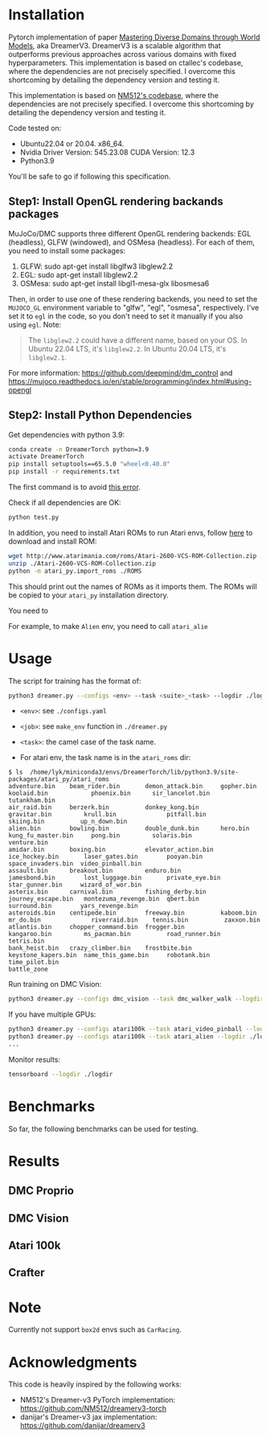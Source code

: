 # Installation

Pytorch implementation of paper [Mastering Diverse Domains through World Models](https://arxiv.org/abs/2301.04104v1), aka DreamerV3. DreamerV3 is a scalable algorithm that outperforms previous approaches across various domains with fixed hyperparameters.
This implementation is based on ctallec's codebase, where the dependencies are not precisely specified. I overcome this shortcoming by detailing the dependency version and testing it.

This implementation is based on [NM512's codebase](https://github.com/NM512/dreamerv3-torch), where the dependencies are not precisely specified. I overcome this shortcoming by detailing the dependency version and testing it.

Code tested on:

* Ubuntu22.04 or 20.04. x86_64.
* Nvidia Driver Version: 545.23.08 CUDA Version: 12.3
* Python3.9

You'll be safe to go if following this specification.

## Step1: Install OpenGL rendering backands packages 

MuJoCo/DMC supports three different OpenGL rendering backends: EGL (headless), GLFW (windowed), and OSMesa (headless). For each of them, you need to install some packages:

1. GLFW: sudo apt-get install libglfw3 libglew2.2 
2. EGL: sudo apt-get install libglew2.2 
3. OSMesa: sudo apt-get install libgl1-mesa-glx libosmesa6

Then, in order to use one of these rendering backends, you need to set the `MUJOCO_GL` environment variable to "glfw", "egl", "osmesa", respectively.
I've set it to `egl` in the code, so you don't need to set it manually if you also using `egl`.
Note:

> The `libglew2.2` could have a different name, based on your OS.
> In Ubuntu 22.04 LTS, it's `libglew2.2`. 
> In Ubuntu 20.04 LTS, it's `libglew2.1`. 

For more information: https://github.com/deepmind/dm_control and https://mujoco.readthedocs.io/en/stable/programming/index.html#using-opengl

## Step2: Install Python Dependencies

Get dependencies with python 3.9:

```sh
conda create -n DreamerTorch python=3.9
activate DreamerTorch
pip install setuptools==65.5.0 "wheel<0.40.0"
pip install -r requirements.txt
```
The first command is to avoid [this error](https://github.com/readthedocs/readthedocs.org/issues/10286).

Check if all dependencies are OK:

```sh
python test.py
```
In addition, you need to install Atari ROMs to run Atari envs, follow [here](https://github.com/openai/atari-py#roms) to download and install ROM:
```sh
wget http://www.atarimania.com/roms/Atari-2600-VCS-ROM-Collection.zip ./
unzip ./Atari-2600-VCS-ROM-Collection.zip
python -m atari_py.import_roms ./ROMS
```
This should print out the names of ROMs as it imports them.  The ROMs will be copied to your `atari_py` installation directory.

You need to 

For example, to make `Alien` env, you need to call `atari_alie`
# Usage
The script for training has the format of:
```sh
python3 dreamer.py --configs <env> --task <suite>_<task> --logdir ./logdir/<suite>_<task>
```
* `<env>`: see `./configs.yaml`
* `<job>`: see `make_env` function in `./dreamer.py`
* `<task>`: the camel case of the task name.

* For atari env, the task name is in the `atari_roms` dir:
```
$ ls  /home/lyk/miniconda3/envs/DreamerTorch/lib/python3.9/site-packages/atari_py/atari_roms
adventure.bin    beam_rider.bin       demon_attack.bin     gopher.bin           koolaid.bin            phoenix.bin      sir_lancelot.bin    tutankham.bin
air_raid.bin     berzerk.bin          donkey_kong.bin      gravitar.bin         krull.bin              pitfall.bin      skiing.bin          up_n_down.bin
alien.bin        bowling.bin          double_dunk.bin      hero.bin             kung_fu_master.bin     pong.bin         solaris.bin         venture.bin
amidar.bin       boxing.bin           elevator_action.bin  ice_hockey.bin       laser_gates.bin        pooyan.bin       space_invaders.bin  video_pinball.bin
assault.bin      breakout.bin         enduro.bin           jamesbond.bin        lost_luggage.bin       private_eye.bin  star_gunner.bin     wizard_of_wor.bin
asterix.bin      carnival.bin         fishing_derby.bin    journey_escape.bin   montezuma_revenge.bin  qbert.bin        surround.bin        yars_revenge.bin
asteroids.bin    centipede.bin        freeway.bin          kaboom.bin           mr_do.bin              riverraid.bin    tennis.bin          zaxxon.bin
atlantis.bin     chopper_command.bin  frogger.bin          kangaroo.bin         ms_pacman.bin          road_runner.bin  tetris.bin
bank_heist.bin   crazy_climber.bin    frostbite.bin        keystone_kapers.bin  name_this_game.bin     robotank.bin     time_pilot.bin
battle_zone
```

Run training on DMC Vision:

```sh
python3 dreamer.py --configs dmc_vision --task dmc_walker_walk --logdir ./logdir/dmc_walker_walk
```

If you have multiple GPUs:
```sh
python3 dreamer.py --configs atari100k --task atari_video_pinball --logdir ./logdir/atari_VideoPinball --device cuda:0
python3 dreamer.py --configs atari100k --task atari_alien --logdir ./logdir/atari_alien --device cuda:1
...
```

Monitor results:

```sh
tensorboard --logdir ./logdir
```

# Benchmarks

So far, the following benchmarks can be used for testing.

# Results

## DMC Proprio

## DMC Vision

## Atari 100k


## Crafter

# Note
Currently not support `box2d` envs such as `CarRacing`.

# Acknowledgments

This code is heavily inspired by the following works:

- NM512's Dreamer-v3 PyTorch implementation: https://github.com/NM512/dreamerv3-torch
- danijar's Dreamer-v3 jax implementation: https://github.com/danijar/dreamerv3
